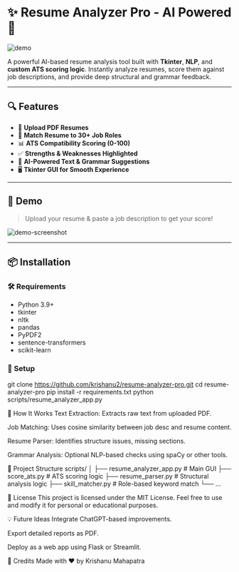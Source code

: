 # ✨ Resume Analyzer Pro - AI Powered 🚀

![demo](assets/demo_banner.png) <!-- Optional banner image -->

A powerful AI-based resume analysis tool built with **Tkinter**, **NLP**, and **custom ATS scoring logic**. Instantly analyze resumes, score them against job descriptions, and provide deep structural and grammar feedback.

---

## 🔍 Features

- 📄 **Upload PDF Resumes**
- 🎯 **Match Resume to 30+ Job Roles**
- 📊 **ATS Compatibility Scoring (0-100)**
- ✅ **Strengths & Weaknesses Highlighted**
- 🧠 **AI-Powered Text & Grammar Suggestions**
- 🖥️ **Tkinter GUI for Smooth Experience**

---

## 🚀 Demo

> Upload your resume & paste a job description to get your score!

![demo-screenshot](assets/demo_screenshot.png)

---

## 📦 Installation

### 🛠️ Requirements
- Python 3.9+
- tkinter
- nltk
- pandas
- PyPDF2
- sentence-transformers
- scikit-learn

### 🔧 Setup


git clone https://github.com/krishanu2/resume-analyzer-pro.git
cd resume-analyzer-pro
pip install -r requirements.txt
python scripts/resume_analyzer_app.py


🧠 How It Works
Text Extraction: Extracts raw text from uploaded PDF.

Job Matching: Uses cosine similarity between job desc and resume content.

Resume Parser: Identifies structure issues, missing sections.

Grammar Analysis: Optional NLP-based checks using spaCy or other tools.


📁 Project Structure
scripts/
│
├── resume_analyzer_app.py        # Main GUI
├── score_ats.py                  # ATS scoring logic
├── resume_parser.py              # Structural analysis logic
├── skill_matcher.py              # Role-based keyword match
└── ...

📄 License
This project is licensed under the MIT License. Feel free to use and modify it for personal or educational purposes.

💡 Future Ideas
Integrate ChatGPT-based improvements.

Export detailed reports as PDF.

Deploy as a web app using Flask or Streamlit.

🙌 Credits
Made with ❤️ by Krishanu Mahapatra

